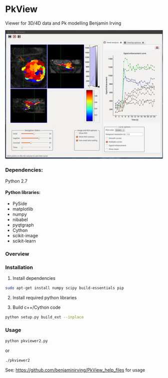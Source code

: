 PkView
======
Viewer for 3D/4D data and Pk modelling
Benjamin Irving

![alt text](images/Screenshot1.png "Screenshot")

### Dependencies:
Python 2.7

#### Python libraries:

- PySide
- matplotlib
- numpy 
- nibabel
- pyqtgraph
- Cython
- scikit-image
- scikit-learn


### Overview


### Installation

1) Install dependencies
```bash
sudo apt-get install numpy scipy build-essentials pip
```

2) Install required python libraries

3) Build c++/Cython code
```bash
python setup.py build_ext --inplace
```

### Usage

``` bash
python pkviewer2.py
```
or

``` bash
./pkviewer2
```

See:
https://github.com/benjaminirving/PkView_help_files
for usage



